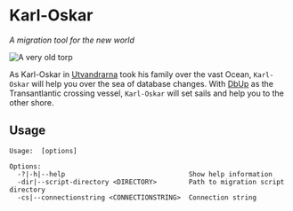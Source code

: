 # Karl-Oskar
*A migration tool for the new world*

![A very old torp](https://dms-cf-06.dimu.org/image/022yjygyvT7C?dimension=max)

As Karl-Oskar in [Utvandrarna](https://sv.wikipedia.org/wiki/Utvandrarserien) took his family over the vast Ocean, `Karl-Oskar` will help you over the sea of database changes. With [DbUp](https://github.com/DbUp/DbUp) as the Transantlantic crossing vessel, `Karl-Oskar` will set sails and help you to the other shore.

## Usage
```
Usage:  [options]

Options:
  -?|-h|--help                               Show help information
  -dir|--script-directory <DIRECTORY>        Path to migration script directory
  -cs|--connectionstring <CONNECTIONSTRING>  Connection string
```
